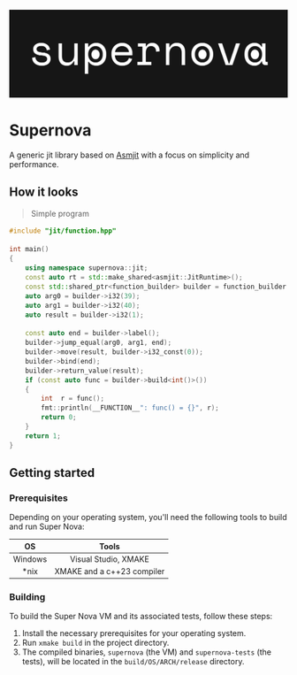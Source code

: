 ![supernova](images/supernova.svg)

# Supernova
A generic jit library based on [Asmjit](https://github.com/asmjit/asmjit) with a focus on simplicity and performance.

## How it looks

> Simple program

```c++
#include "jit/function.hpp"

int main()
{
    using namespace supernova::jit;
    const auto rt = std::make_shared<asmjit::JitRuntime>();
    const std::shared_ptr<function_builder> builder = function_builder::create(rt, asmjit::FuncSignature::build<int>());
    auto arg0 = builder->i32(39);
    auto arg1 = builder->i32(40);
    auto result = builder->i32(1);

    const auto end = builder->label();
    builder->jump_equal(arg0, arg1, end);
    builder->move(result, builder->i32_const(0));
    builder->bind(end);
    builder->return_value(result);
    if (const auto func = builder->build<int()>())
    {
        int  r = func();
        fmt::println(__FUNCTION__": func() = {}", r);
        return 0;
    }
    return 1;
}
```


## Getting started

### Prerequisites

Depending on your operating system, you'll need the following tools to build and run Super Nova:

|   OS    |           Tools            |
|:-------:|:--------------------------:|
| Windows |    Visual Studio, XMAKE    |
|  *nix   | XMAKE and a c++23 compiler |

### Building 

To build the Super Nova VM and its associated tests, follow these steps:

1. Install the necessary prerequisites for your operating system.
2. Run `xmake build` in the project directory.
3. The compiled binaries, `supernova` (the VM) and `supernova-tests` (the tests), will be located in the `build/OS/ARCH/release` directory.
